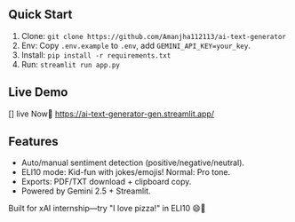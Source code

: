 ## Quick Start
1. Clone: `git clone https://github.com/Amanjha112113/ai-text-generator`
2. Env: Copy `.env.example` to `.env`, add `GEMINI_API_KEY=your_key`.
3. Install: `pip install -r requirements.txt`
4. Run: `streamlit run app.py`

## Live Demo
[<image-card alt="Streamlit" src="https://static.streamlit.io/badges/streamlit_badge_black_white.svg" ></image-card>] live Now🚀  https://ai-text-generator-gen.streamlit.app/

## Features
- Auto/manual sentiment detection (positive/negative/neutral).
- ELI10 mode: Kid-fun with jokes/emojis! Normal: Pro tone.
- Exports: PDF/TXT download + clipboard copy.
- Powered by Gemini 2.5 + Streamlit.

Built for xAI internship—try "I love pizza!" in ELI10 😄🍕
